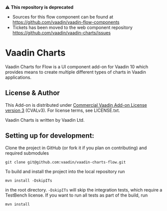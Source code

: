  ⚠️ **This repository is deprecated**
- Sources for this flow component can be found at https://github.com/vaadin/vaadin-flow-components
- Tickets has been moved to the web component repository https://github.com/vaadin/vaadin-charts/issues

# Vaadin Charts

Vaadin Charts for Flow is a UI component add-on for Vaadin 10 which provides means to create multiple different types of charts in Vaadin applications.

## License & Author

This Add-on is distributed under [Commercial Vaadin Add-on License version 3](http://vaadin.com/license/cval-3) (CVALv3). For license terms, see LICENSE.txt.

Vaadin Charts is written by Vaadin Ltd.


## Setting up for development:

Clone the project in GitHub (or fork it if you plan on contributing) and required submodules

```
git clone git@github.com:vaadin/vaadin-charts-flow.git
```

To build and install the project into the local repository run 

```mvn install -DskipITs```

in the root directory. `-DskipITs` will skip the integration tests, which require a TestBench license. If you want to run all tests as part of the build, run

```mvn install```
